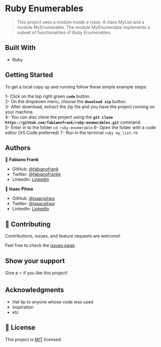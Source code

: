 # Ruby Enumerables

> This project uses a module inside a class. A class MyList and a module MyEnumerable. The module MyEnumerable implements a subset of functionalities of Ruby Enumerables.

## Built With

- Ruby

## Getting Started

To get a local copy up and running follow these simple example steps:

1- Click on the top right green **`code`** button.<br>
2- On the dropdown menu, choose the **`download zip`** button.<br>
3- After download, extract the zip file and you have the project running on your machine.<br>
4- You can also clone the project using the **`git clone  https://github.com/fabianofrank/ruby-enumerables.git`** command.<br>
5- Enter in to the folder `cd ruby-enumerable`
6- Open the folder with a code editor (VS Code preferred)
7- Run in the terminal `ruby my_list.rb`

## Authors

:bust_in_silhouette: **Fabiano Frank**

- GitHub: [@fabianofrank](https://github.com/fabianofrank)
- Twitter: [@fabianofrankk](https://twitter.com/@fabianofrankk)
- LinkedIn: [LinkedIn](https://www.linkedin.com/in/fabianofrank/)

:bust_in_silhouette: **Isaac Pitwa**


- GitHub: [@isaacpitwa](https://github.com/isaacpitwa)
- Twitter: [@isaacpitwa](https://twitter.com/isaacpitwa)
- LinkedIn: [LinkedIn](https://linkedin.com/in/isaac-pitwa)


## :handshake: Contributing

Contributions, issues, and feature requests are welcome!

Feel free to check the [issues page](../../issues/).

## Show your support

Give a :star:️ if you like this project!

## Acknowledgments

- Hat tip to anyone whose code was used
- Inspiration
- etc

## :memo: License

This project is [MIT](./MIT.md) licensed.
